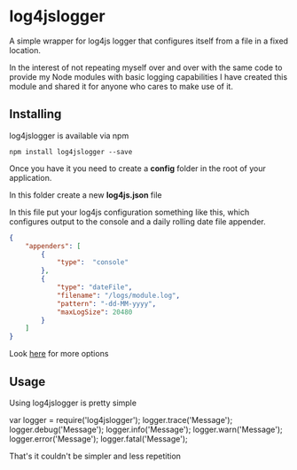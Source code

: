 # log4jslogger
A simple wrapper for log4js logger that configures itself from a file in a fixed location.

In the interest of not repeating myself over and over with the same code to provide my Node modules with basic logging capabilities I have created this module and shared it for anyone who cares to make use of it.

## Installing
log4jslogger is available via npm

```
npm install log4jslogger --save
```

Once you have it you need to create a **config** folder in the root of your application.

In this folder create a new **log4js.json** file

In this file put your log4js configuration something like this, which configures output to the console and a daily rolling date file appender.

```json
{
    "appenders": [
        { 
            "type":  "console"
        },
        {
            "type": "dateFile",
            "filename": "/logs/module.log",
            "pattern": "-dd-MM-yyyy",
            "maxLogSize": 20480
        }
    ]
}
```

Look [here](https://github.com/nomiddlename/log4js-node "log4js on GitHub") for more options

## Usage
Using log4jslogger is pretty simple

var logger = require('log4jslogger');
logger.trace('Message');
logger.debug('Message');
logger.info('Message');
logger.warn('Message');
logger.error('Message');
logger.fatal('Message');

That's it couldn't be simpler and less repetition

